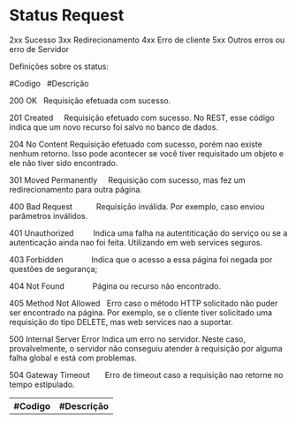 # Status Request

2xx     Sucesso
3xx     Redirecionamento
4xx     Erro de cliente
5xx     Outros erros ou erro de Servidor

Definições sobre os status:

#Codigo                   #Descrição
<p>200 OK                    Requisição efetuada com sucesso.</p>
<p>201 Created               Requisição efetuado com sucesso. No REST, esse código indica que um novo recurso foi salvo no                                  banco de dados.</p>
<p>204 No Content            Requisição efetuado com sucesso, porém nao existe nenhum retorno. Isso pode acontecer se você                                  tiver requisitado um objeto e ele não tiver sido encontrado.</p>

<p>301 Moved Permanently     Requisição com sucesso, mas fez um redirecionamento para outra página.</p>

<p>400 Bad Request           Requisição inválida. Por exemplo, caso enviou parâmetros inválidos.</p>
<p>401 Unauthorized          Indica uma falha na autentiticação do serviço ou se a autenticação ainda nao foi feita. Utilizando                              em web services seguros.</p>
<p>403 Forbidden             Indica que o acesso a essa página foi negada por questões de segurança;
<p>404 Not Found             Página ou recurso não encontrado.</p>
<p>405 Method Not Allowed    Erro caso o método HTTP solicitado não puder ser encontrado na página. Por exemplo, se o cliente                                tiver solicitado uma requisição do tipo DELETE, mas web services nao a suportar.</p>
<p>500 Internal Server Error Indica um erro no servidor. Neste caso, provalvelmente, o servidor não conseguiu atender à                                      requisição por alguma falha global e está com problemas.</p>
<p>504 Gateway Timeout       Erro de timeout caso a requisição nao retorne no tempo estipulado.</p>

<table>
  <tr>
    <th>#Codigo</th>
    <th>#Descrição</th>
  </tr>
</table>
